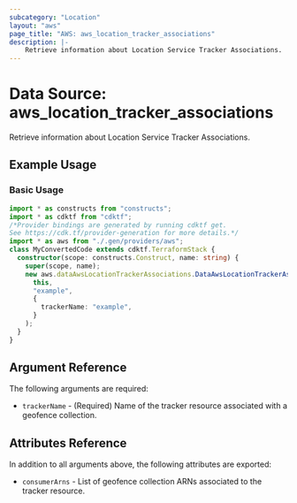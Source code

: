 ```yaml
---
subcategory: "Location"
layout: "aws"
page_title: "AWS: aws_location_tracker_associations"
description: |-
    Retrieve information about Location Service Tracker Associations.
---
```


# Data Source: aws_location_tracker_associations

Retrieve information about Location Service Tracker Associations.

## Example Usage

### Basic Usage

```typescript
import * as constructs from "constructs";
import * as cdktf from "cdktf";
/*Provider bindings are generated by running cdktf get.
See https://cdk.tf/provider-generation for more details.*/
import * as aws from "./.gen/providers/aws";
class MyConvertedCode extends cdktf.TerraformStack {
  constructor(scope: constructs.Construct, name: string) {
    super(scope, name);
    new aws.dataAwsLocationTrackerAssociations.DataAwsLocationTrackerAssociations(
      this,
      "example",
      {
        trackerName: "example",
      }
    );
  }
}

```

## Argument Reference

The following arguments are required:

* `trackerName` - (Required) Name of the tracker resource associated with a geofence collection.

## Attributes Reference

In addition to all arguments above, the following attributes are exported:

* `consumerArns` - List of geofence collection ARNs associated to the tracker resource.

<!-- cache-key: cdktf-0.17.0-pre.15 input-0623073f6fdc5b7b8ae90cefaf01f32e1e5ed59d51aae7e43f0df07a946b501b -->